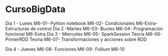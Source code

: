 # CursoBigData

Dia 1 - Lunes
  M6-01- Pyhton notebook 
  M6-02- Condicionales
  M6-Extra- Estructuras de control
Dia 2 -Martes 
  M6-03- Bucles
  M6-04- Programación funcional
  M6-Extra 
Dia 3 - Miercoles
  M6-05- SparkSession Teoria
  M6-06- PrimerRDD Teoria
  M6-07- Transformaciones y acciones sobre RDD
  
Dia 4 - Jueves
  M6-08- Funciones
  M6-09- Follium
  M6-10

